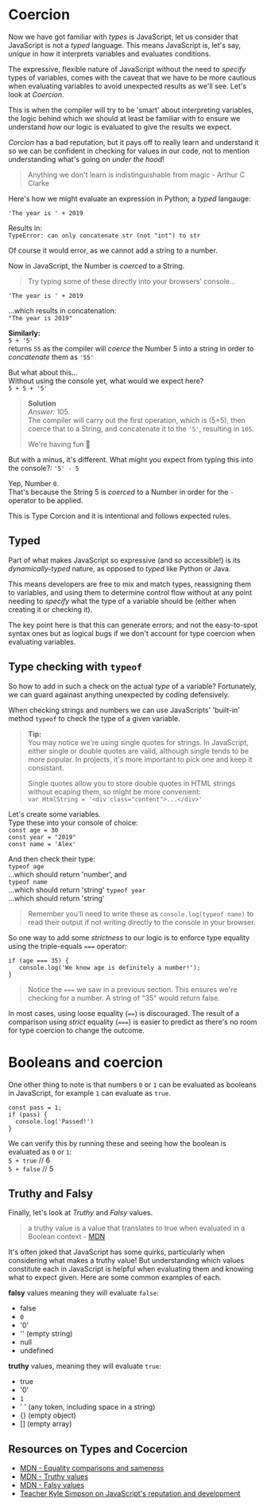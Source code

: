 # Coercion

Now we have got familiar with *types* is JavaScript, let us consider that JavaScript is not a *typed* language. This means JavaScript is, let's say, *unique* in how it interprets variables and evaluates conditions.

The expressive, flexible nature of JavaScript without the need to *specify* types of variables, comes with the caveat that we have to be more cautious when evaluating variables to avoid unexpected results as we'll see. Let's look at *Coercion*.

This is when the compiler will try to be 'smart' about interpreting variables, the logic behind which we should at least be familiar with to ensure we understand *how* our logic is evaluated to give the results we expect.

*Corcion* has a bad reputation, but it pays off to really learn and understand it so we can be confident in checking for values in our code, not to mention understanding what's going on *under the hood*!
> Anything we don't learn is indistinguishable from magic - Arthur C Clarke

Here's how we might evaluate an expression in Python; a *typed* langauge:

`'The year is ' + 2019`  

Results in:  
`TypeError: can only concatenate str (not "int") to str `  

Of course it would error, as we cannot add a string to a number.

Now in JavaScript, the Number is *coerced* to a String.

> Try typing some of these directly into your browsers' console...

`'The year is ' + 2019`

...which results in concatenation:  
`"The year is 2019"`

**Similarly:**  
`5 + '5'`  
returns `55` as the compiler will *coerce* the Number 5 into a string in order to *concatenate* them as `'55'`

But what about this...  
Without using the console yet, what would we expect here?  
`5 + 5 + '5'`  

> **Solution**  
> *Answer:* 105.  
> The compiler will carry out the first operation, which is (5+5), then coerce that to a String, and concatenate it to the `'5'`, resulting in `105`.
>
>We're having fun  🚀

But with a minus, it's different. What might you expect from typing this into the console?:
`'5' - 5`

Yep, Number `0`.  
That's because the String 5 is *coerced* to a Number in order for the `-` operator to be applied.

This is Type Corcion and it is intentional and follows expected rules.

## Typed

Part of what makes JavaScript so expressive (and so accessible!) is its *dynamically-typed* nature, as opposed to *typed* like Python or Java.

This means developers are free to mix and match types, reassigning them to variables, and using them to determine control flow without at any point needing to *specify* what the type of a variable should be (either when creating it or checking it).

The key point here is that this can generate errors; and not the easy-to-spot syntax ones but as logical bugs if we don't account for type coercion when evaluating variables.

## Type checking with `typeof`

So how to add in such a check on the actual *type* of a variable?  Fortunately, we can guard againast anything unexpected by coding defensively. 

When checking strings and numbers we can use JavaScripts' 'built-in' method `typeof` to check the type of a given variable.

> **Tip:**  
> You may notice we're using single quotes for strings. In JavaScript, either single or double quotes are valid, although single tends to be more popular. In projects, it's more important to pick one and keep it consistant.  
> 
> Single quotes allow you to store double quotes in HTML strings without ecaping them, so might be more convenient:  
`var HtmlString = '<div class="content">...</div>'`

Let's create some variables.  
Type these into your console of choice:  
`const age = 30`  
`const year = "2019"`  
`const name = 'Alex'`  

And then check their type:  
`typeof age`  
...which should return 'number', and      
`typeof name`  
...which should return 'string'
`typeof year`  
...which should return 'string'

>Remember you'll need to write these as `console.log(typeof name)` to read their output if not writing directly to the console in your browser.

So one way to add some *strictness* to our logic is to enforce type equality using the triple-equals `===` operator:  
````
if (age === 35) {
   console.log('We know age is definitely a number!');
}
````
> Notice the `===` we saw in a previous section. This ensures we're checking for a number. A string of "35" would return false.

In most cases, using loose equality (`==`) is discouraged. The result of a comparison using *strict* equality (`===`) is easier to predict as there's no room for type coercion to change the outcome.

# Booleans and coercion

One other thing to note is that numbers `0` or `1` can be evaluated as booleans in JavaScript, for example `1` can evaluate as `true`.
```
const pass = 1;
if (pass) {
  console.log('Passed!')
}
```
We can verify this by running these and seeing how the boolean is evaluated as `0` or `1`:  
`5 + true` // 6  
`5 + false` // 5

## Truthy and Falsy

Finally, let's look at *Truthy* and *Falsy* values.

> a truthy value is a value that translates to true when evaluated in a Boolean context - [MDN](https://developer.mozilla.org/en-US/docs/Glossary/Truthy)

It's often joked that JavaScript has some quirks, particularly when considering what makes a truthy value! But understanding which values constitute each in JavaScript is helpful when evaluating them and knowing what to expect given. Here are some common examples of each.

**falsy** values meaning they will evaluate `false`:

- false
- `0`
- '0'
- '' (empty string)
- null
- undefined

**truthy** values, meaning they will evaluate `true`:
- true
- '0'
- `1`
- ' ' (any token, including space in a string)
- {} (empty object)
- [] (empty array)

## Resources on Types and Cocercion
- [MDN - Equality comparisons and sameness
](https://developer.mozilla.org/en-US/docs/Web/JavaScript/Equality_comparisons_and_sameness)
- [MDN - Truthy values](https://developer.mozilla.org/en-US/docs/Glossary/Truthy)    
- [MDN - Falsy values](https://developer.mozilla.org/en-US/docs/Glossary/Falsy)    
- [Teacher Kyle Simpson on JavaScript's reputation and development](https://www.youtube.com/watch?v=WoL4BfSv7pI)